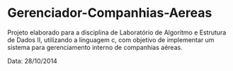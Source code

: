 # Gerenciador-Companhias-Aereas

Projeto elaborado para a disciplina de Laboratório de Algoritmo e Estrutura de Dados II, utilizando a linguagem c, com objetivo de 
implementar um sistema para gerenciamento interno de companhias aéreas.

Data: 28/10/2014
